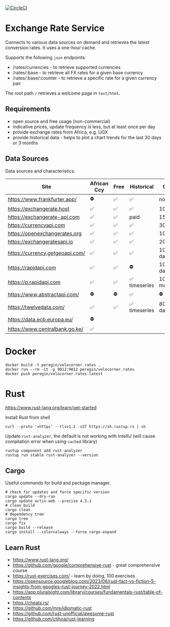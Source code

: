 [![CircleCI](https://dl.circleci.com/status-badge/img/gh/peregin/exchange-rate-service/tree/master.svg?style=shield)](https://dl.circleci.com/status-badge/redirect/gh/peregin/exchange-rate-service/tree/master)

# Exchange Rate Service
Connects to various data sources on demand and retrieves the latest conversion rates.
It uses a one-hour cache.

Supports the following `json` endpoints:
- /rates/currencies - to retrieve supported currencies
- /rates/:base - to retrieve all FX rates for a given base currency
- /rates/:base/:counter - to retrieve a specific rate for a given currency pair

The root path `/` retrieves a welcome page in `text/html`.

## Requirements
- open source and free usage (non-commercial)
- indicative prices, update frequency is less, but at least once per day
- provide exchange rates from Africa, e.g. UGX
- provide historical data - helps to plot a chart trends for the last 30 days or 3 months

## Data Sources
Data sources and characteristics.

| Site                            | African Ccy | Free | Historical   | Quota      | Source   |
|---------------------------------|-------------|------|--------------|------------|----------|
| https://www.frankfurter.app/    | ⛔️          | ✅    | ✅            | no         | ECB      |
| https://exchangerate.host       | ✅           | ✅    | ✅            | 100/mo     | multiple | 
| https://exchangerate-api.com    | ✅           | ✅    | paid         | 1500/mo    | 30+      | 
| https://currencyapi.com         | ✅           | ✅    | ✅            | 300/mo     | multiple |
| https://openexchangerates.org   | ✅           | ✅    | ✅            | 1000/mo    | multiple |
| https://exchangeratesapi.io     | ✅           | ✅    | ✅            | 200/mo     | multiple |
| https://currency.getgeoapi.com/ | ✅           | ✅    | ✅            | 100 / day  | multiple |
| https://rapidapi.com            | ✅           | ✅    | ⛔️           | 1000 / day | multiple |
| https://p.rapidapi.com          | ✅           | ✅    | ✅ timeseries | 1000 / mo  | multiple |
| https://www.abstractapi.com/    | ⛔️          | ⛔️   | ✅            | ⛔️ 500     | multiple |
| https://twelvedata.com/         | ✅           | ✅    | ✅ timeseries | 800 / day  | multiple |
| https://data.ecb.europa.eu/     | ⛔️          |      |              |            | ECB      |
| https://www.centralbank.go.ke/  | ✅           |      |              |            | CBK      |

# Docker
```shell
docker build -t peregin/velocorner.rates .
docker run --rm -it -p 9012:9012 peregin/velocorner.rates
docker push peregin/velocorner.rates:latest
```

# Rust
https://www.rust-lang.org/learn/get-started

Install Rust from shell
```shell
curl --proto '=https' --tlsv1.2 -sSf https://sh.rustup.rs | sh
```

Update `rust-analyzer`, the default is not working with IntelliJ (will cause compilation error when using `cached` library)
```shell
rustup component add rust-analyzer
rustup run stable rust-analyzer --version
```

## Cargo
Useful commands for build and package manager.

```shell
# check for updates and force specific version
cargo update --dry-run
cargo update actix-web --precise 4.5.1
# clean build
cargo clean
# dependency tree
cargo tree
cargo fix
cargo build --release
cargo install --color=always --force cargo-expand
```

## Learn Rust
- https://www.rust-lang.org/
- https://github.com/google/comprehensive-rust - great comprehensive course
- https://rust-exercises.com/ - learn by doing, 100 exercises
- https://opensource.googleblog.com/2023/06/rust-fact-vs-fiction-5-insights-from-googles-rust-journey-2022.html
- https://app.pluralsight.com/library/courses/fundamentals-rust/table-of-contents
- https://cheats.rs/
- https://github.com/mre/idiomatic-rust
- https://github.com/rust-unofficial/awesome-rust
- https://github.com/ctjhoa/rust-learning


